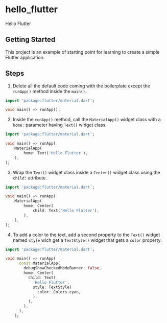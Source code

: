 # hello_flutter

Hello Flutter

## Getting Started

This project is an example of starting point for learning to create a simple Flutter application.

## Steps

1. Delete  all the default code coming with the boilerplate except the `runApp()` method inside the `main()`.
```dart
import 'package:flutter/material.dart';

void main() => runApp();
```

2. Inside the `runApp()` method, call the `MaterialApp()` widget class with a `home:` parameter having `Text()` widget class.
```dart
import 'package:flutter/material.dart';

void main() => runApp(
    MaterialApp(
        home: Text('Hello Flutter'),
    ),
);
```


3. Wrap the `Text()` widget class inside a `Center()` widget class using the `child:` attribute.
```dart
import 'package:flutter/material.dart';

void main() => runApp(
    MaterialApp(
        home: Center(
            child: Text('Hello Flutter'),
        ),
    ),
);
```

4. To add a color to the text, add a second property to the `Text()` widget named `style` wich get a `TextStyle()` widget that gets a `color` property.
```dart
import 'package:flutter/material.dart';

void main() => runApp(
      const MaterialApp(
        debugShowCheckedModeBanner: false,
        home: Center(
          child: Text(
            'Hello Flutter',
            style: TextStyle(
              color: Colors.cyan,
            ),
          ),
        ),
      ),
    );
```
